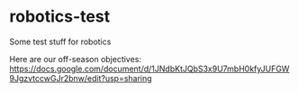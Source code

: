 # robotics-test
Some test stuff for robotics

Here are our off-season objectives:
https://docs.google.com/document/d/1JNdbKtJQbS3x9U7mbH0kfyJUFGW9JgzvtccwGJr2bnw/edit?usp=sharing
